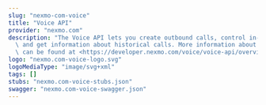 ```yaml
---
slug: "nexmo-com-voice"
title: "Voice API"
provider: "nexmo.com"
description: "The Voice API lets you create outbound calls, control in-progress calls\
  \ and get information about historical calls. More information about the Voice API\
  \ can be found at <https://developer.nexmo.com/voice/voice-api/overview>."
logo: "nexmo.com-voice-logo.svg"
logoMediaType: "image/svg+xml"
tags: []
stubs: "nexmo.com-voice-stubs.json"
swagger: "nexmo.com-voice-swagger.json"
---
```

